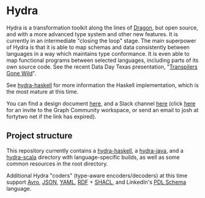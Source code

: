 # Hydra

Hydra is a transformation toolkit along the lines of [Dragon](https://eng.uber.com/dragon-schema-integration-at-uber-scale),
but open source, and with a more advanced type system and other new features.
It is currently in an intermediate "closing the loop" stage.
The main superpower of Hydra is that it is able to map schemas and data consistently between languages
in a way which maintains type conformance.
It is even able to map functional programs between selected languages, including parts of its own source code.
See the recent Data Day Texas presentation, "[Transpilers Gone Wild](https://www.slideshare.net/joshsh/transpilers-gone-wild-introducing-hydra)".

See [hydra-haskell](https://github.com/CategoricalData/hydra/tree/main/hydra-haskell) for more information the Haskell implementation,
which is the most mature at this time.

You can find a design document [here](https://bit.ly/hydra-design-doc),
and a Slack channel [here](https://bit.ly/hydra-slack)
(click [here](https://join.slack.com/t/graphcommunity/shared_invite/zt-1a6ohrnn9-rXIBwn3L4NSC4cH0c1DN8A) for an invite to the Graph Community workspace, or send an email to josh at fortytwo net if the link has expired).

## Project structure

This repository currently contains a [hydra-haskell](https://github.com/CategoricalData/hydra/tree/main/hydra-haskell),
a [hydra-java](https://github.com/CategoricalData/hydra/tree/main/hydra-java),
and a [hydra-scala](https://github.com/CategoricalData/hydra/tree/main/hydra-scala) directory with language-specific builds,
as well as some common resources in the root directory.

Additional Hydra "coders" (type-aware encoders/decoders) at this time support
[Avro](https://avro.apache.org),
[JSON](https://json.org),
[YAML](https://en.wikipedia.org/wiki/YAML),
[RDF](https://www.w3.org/RDF) + [SHACL](https://www.w3.org/TR/shacl),
and LinkedIn's [PDL Schema](https://linkedin.github.io/rest.li/pdl_schema) language.
